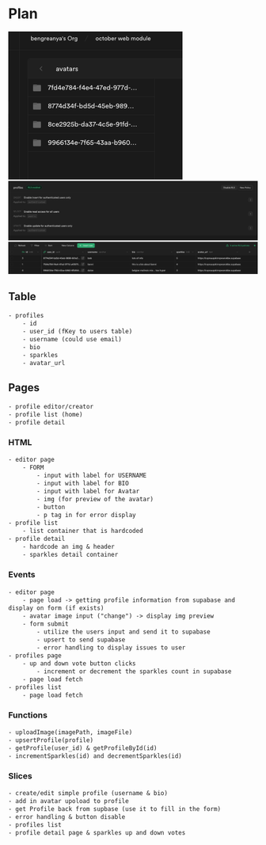 # Plan

![alt](/assets/avatar-bucket.png)
![alt](/assets/profile-policies.png)
![alt](/assets/profile-table.png)

## Table

    - profiles
        - id
        - user_id (fKey to users table)
        - username (could use email)
        - bio
        - sparkles
        - avatar_url

## Pages

    - profile editor/creator
    - profile list (home)
    - profile detail

### HTML

    - editor page
        - FORM
            - input with label for USERNAME
            - input with label for BIO
            - input with label for Avatar
            - img (for preview of the avatar)
            - button
            - p tag in for error display
    - profile list
        - list container that is hardcoded
    - profile detail
        - hardcode an img & header
        - sparkles detail container

### Events

    - editor page
        - page load -> getting profile information from supabase and display on form (if exists)
        - avatar image input ("change") -> display img preview
        - form submit
            - utilize the users input and send it to supabase
            - upsert to send supabase
            - error handling to display issues to user
    - profiles page
        - up and down vote button clicks
            - increment or decrement the sparkles count in supabase
        - page load fetch
    - profiles list
        - page load fetch

### Functions

    - uploadImage(imagePath, imageFile)
    - upsertProfile(profile)
    - getProfile(user_id) & getProfileById(id)
    - incrementSparkles(id) and decrementSparkles(id)

### Slices

    - create/edit simple profile (username & bio)
    - add in avatar upoload to profile
    - get Profile back from supbase (use it to fill in the form)
    - error handling & button disable
    - profiles list
    - profile detail page & sparkles up and down votes

